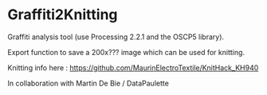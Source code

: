 # Graffiti2Knitting

Graffiti analysis tool (use Processing 2.2.1 and the OSCP5 library).

Export function to save a 200x??? image which can be used for knitting.

Knitting info here : https://github.com/MaurinElectroTextile/KnitHack_KH940

In collaboration with Martin De Bie / DataPaulette
